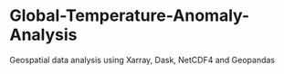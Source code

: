 # Global-Temperature-Anomaly-Analysis
Geospatial data analysis using Xarray, Dask, NetCDF4 and Geopandas
